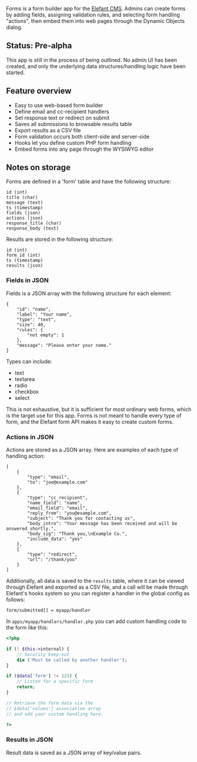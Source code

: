 Forms is a form builder app for the [Elefant CMS](http://www.elefantcms.com/).
Admins can create forms by adding fields, assigning validation rules, and
selecting form handling "actions", then embed them into web pages through
the Dynamic Objects dialog.

## Status: Pre-alpha

This app is still in the process of being outlined. No admin UI has been
created, and only the underlying data structures/handling logic have been
started.

## Feature overview

* Easy to use web-based form builder
* Define email and cc-recipient handlers
* Set response text or redirect on submit
* Saves all submissions to browsable results table
* Export results as a CSV file
* Form validation occurs both client-side and server-side
* Hooks let you define custom PHP form handling
* Embed forms into any page through the WYSIWYG editor

## Notes on storage

Forms are defined in a 'form' table and have the following structure:

```
id (int)
title (char)
message (text)
ts (timestamp)
fields (json)
actions (json)
response_title (char)
response_body (text)
```

Results are stored in the following structure:

```
id (int)
form_id (int)
ts (timestamp)
results (json)
```

### Fields in JSON

Fields is a JSON array with the following structure for each element:

```
{
	"id": "name",
	"label": "Your name",
	"type": "text",
	"size": 40,
	"rules": {
		"not empty": 1
	},
	"message": "Please enter your name."
}
```

Types can include:

* text
* textarea
* radio
* checkbox
* select

This is not exhaustive, but it is sufficient for most ordinary web forms, which
is the target use for this app. Forms is not meant to handle every type of form,
and the Elefant form API makes it easy to create custom forms.

### Actions in JSON

Actions are stored as a JSON array. Here are examples of each type of handling action:

```
[
	{
		"type": "email",
		"to": "joe@example.com"
	},
	{
		"type": "cc_recipient",
		"name_field": "name",
		"email_field": "email",
		"reply_from": "you@example.com",
		"subject": "Thank you for contacting us",
		"body_intro": "Your message has been received and will be answered shortly.",
		"body_sig": "Thank you,\nExample Co.",
		"include_data": "yes"
	},
	{
		"type": "redirect",
		"url": "/thank/you"
	}
]
```

Additionally, all data is saved to the `results` table, where it can be viewed through
Elefant and exported as a CSV file, and a call will be made through Elefant's hooks
system so you can register a handler in the global config as follows:

```
form/submitted[] = myapp/handler
```

In `apps/myapp/handlers/handler.php` you can add custom handling code to the form
like this:

```php
<?php

if (! $this->internal) {
	// Security keep-out
	die ('Must be called by another handler');
}

if ($data['form'] != 123) {
	// Listen for a specific form
	return;
}

// Retrieve the form data via the
// $data['values'] associative array
// and add your custom handling here.

?>
```

### Results in JSON

Result data is saved as a JSON array of key/value pairs.

